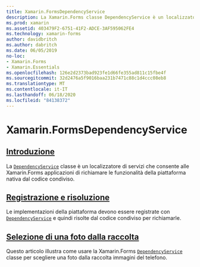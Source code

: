 ```yaml
---
title: Xamarin.FormsDependencyService
description: La Xamarin.Forms classe DependencyService è un localizzatore di servizi che consente alle Xamarin.Forms applicazioni di richiamare le funzionalità della piattaforma nativa dal codice condiviso.
ms.prod: xamarin
ms.assetid: 403479F2-6751-41F2-ADCE-3AF595062FE4
ms.technology: xamarin-forms
author: davidbritch
ms.author: dabritch
ms.date: 06/05/2019
no-loc:
- Xamarin.Forms
- Xamarin.Essentials
ms.openlocfilehash: 126e2d2373bad923fe1d66fe355ad811c15fbe4f
ms.sourcegitcommit: 32d2476a5f9016baa231b7471c88c1d4ccc08eb8
ms.translationtype: MT
ms.contentlocale: it-IT
ms.lasthandoff: 06/18/2020
ms.locfileid: "84138372"
---
```

# <a name="xamarinforms-dependencyservice"></a>Xamarin.FormsDependencyService

## <a name="introduction"></a>[Introduzione](introduction.md)

La [`DependencyService`](xref:Xamarin.Forms.DependencyService) classe è un localizzatore di servizi che consente alle Xamarin.Forms applicazioni di richiamare le funzionalità della piattaforma nativa dal codice condiviso.

## <a name="registration-and-resolution"></a>[Registrazione e risoluzione](registration-and-resolution.md)

Le implementazioni della piattaforma devono essere registrate con [`DependencyService`](xref:Xamarin.Forms.DependencyService) e quindi risolte dal codice condiviso per richiamarle.

## <a name="picking-a-photo-from-the-library"></a>[Selezione di una foto dalla raccolta](photo-picker.md)

Questo articolo illustra come usare la Xamarin.Forms [`DependencyService`](xref:Xamarin.Forms.DependencyService) classe per scegliere una foto dalla raccolta immagini del telefono.
